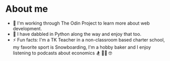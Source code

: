 # About me

- 🔭 I'm working through The Odin Project to learn more about web development.
- 🌱 I have dabbled in Python along the way and enjoy that too.
- ⚡ Fun facts: I'm a TK Teacher in a non-classroom based charter school, my favorite sport is Snowboarding, I'm a hobby baker and I enjoy listening to podcasts about economics 🏂 👩‍🏫 🤓
